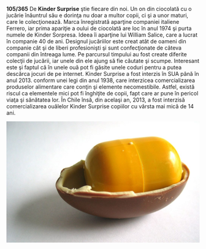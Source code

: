 **105/365** De **Kinder Surprise** ştie fiecare din noi. Un on din ciocolată cu o jucărie înăuntrul său e dorinţa nu doar a multor copii, ci şi a unor maturi, care le colecţionează. Marca înregistrată aparţine companiei italiene Ferrero, iar prima apariţie a oului de ciocolată are loc în anul 1974 şi purta numele de Kinder Sorpresa. Ideea îi aparţine lui William Salice, care a lucrat în companie 40 de ani. Designul jucăriilor este creat atât de oameni din companie cât şi de liberi profesionişti şi sunt confecţionate de câteva companii din întreaga lume. Pe parcursul timpului au fost create diferite colecţii de jucării, iar unele din ele ajung să fie căutate şi scumpe. Interesant este şi faptul că în unele ouă pot fi găsite unele coduri pentru a putea descărca jocuri de pe internet. 
Kinder Surprise a fost interzis în SUA până în anul 2013. conform unei legi din anul 1938, care interzicea comercializarea produselor alimentare care conţin şi elemente necomestibile. Astfel, există riscul ca elementele mici pot fi înghiţite de copii, fapt care ar pune în pericol viaţa şi sănătatea lor. În Chile însă, din acelaşi an, 2013, a fost interzisă comercializarea ouălelor Kinder Surprise copiilor cu vârsta mai mică de 14 ani.

![Kinder Surprise](image-1.jpg)
